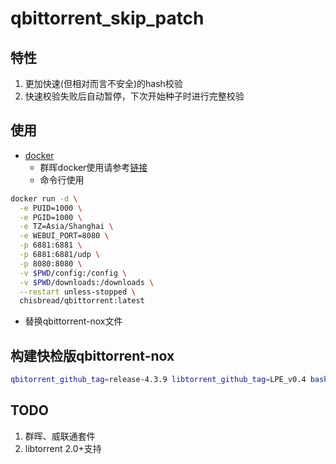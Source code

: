 # qbittorrent_skip_patch
## 特性
1. 更加快速(但相对而言不安全)的hash校验
2. 快速校验失败后自动暂停，下次开始种子时进行完整校验
## 使用
- [docker](https://hub.docker.com/r/chisbread/qbittorrent)
    - 群晖docker使用请参考[链接](https://post.smzdm.com/p/a5k64587/)
    - 命令行使用
```bash
docker run -d \
  -e PUID=1000 \
  -e PGID=1000 \
  -e TZ=Asia/Shanghai \
  -e WEBUI_PORT=8080 \
  -p 6881:6881 \
  -p 6881:6881/udp \
  -p 8080:8080 \
  -v $PWD/config:/config \
  -v $PWD/downloads:/downloads \
  --restart unless-stopped \
  chisbread/qbittorrent:latest
```
- 替换qbittorrent-nox文件

## 构建快检版qbittorrent-nox
```bash
qbitorrent_github_tag=release-4.3.9 libtorrent_github_tag=LPE_v0.4 bash qbittorrent-nox-static.sh libtorrent
```
## TODO
1. 群晖、威联通套件
2. libtorrent 2.0+支持